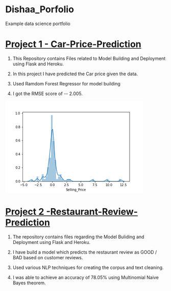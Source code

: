 # Dishaa_Porfolio
Example data science portfolio



# [Project 1 - Car-Price-Prediction](https://github.com/dishaaagarwal/Car_price_prediction)

1. This Repository contains Files related to Model Building and Deployment using Flask and Heroku.

2. In this project I have predicted the Car price given the data.

3. Used Ramdom Forest Regressor for model building

4. I got the RMSE score of -- 2.005.

![](https://github.com/dishaaagarwal/Dishaa_Porfolio/blob/master/images/dist.png)




# [Project 2 -Restaurant-Review-Prediction](https://github.com/dishaaagarwal/Restaurant-Review-Prediction)

1. The repository contains files regarding the Model Buliding and Deployment using Flask and Heroku.

2. I have build a model which predicts the restaurant review as GOOD / BAD based on customer reviews.

3. Used various NLP techniques for creating the corpus and text cleaning.

4. I was able to achieve an accuracy of 78.05% using Multinomial Naive Bayes theorem.
